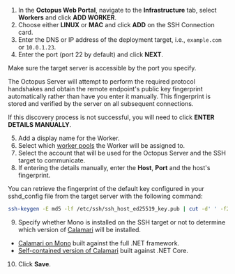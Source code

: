 1. In the **Octopus Web Portal**, navigate to the **Infrastructure** tab, select **Workers** and click **ADD WORKER**.
2. Choose either **LINUX** or **MAC** and click **ADD** on the SSH Connection card.
3. Enter the DNS or IP address of the deployment target, i.e., `example.com` or `10.0.1.23`.
4. Enter the port (port 22 by default) and click **NEXT**.

Make sure the target server is accessible by the port you specify.

The Octopus Server will attempt to perform the required protocol handshakes and obtain the remote endpoint's public key fingerprint automatically rather than have you enter it manually. This fingerprint is stored and verified by the server on all subsequent connections.

If this discovery process is not successful, you will need to click **ENTER DETAILS MANUALLY**.

5. Add a display name for the Worker.
6. Select which [worker pools](/docs/infrastructure/workers/worker-pools) the Worker will be assigned to.
7. Select the account that will be used for the Octopus Server and the SSH target to communicate.
8. If entering the details manually, enter the **Host**, **Port** and the host's fingerprint.

You can retrieve the fingerprint of the default key configured in your sshd\_config file from the target server with the following command:

```bash
ssh-keygen -E md5 -lf /etc/ssh/ssh_host_ed25519_key.pub | cut -d' ' -f2 | awk '{ print $1}' | cut -d':' -f2-
```

9. Specify whether Mono is installed on the SSH target or not to determine which version of [Calamari](/docs/octopus-rest-api/calamari) will be installed.

  - [Calamari on Mono](#mono-calamari) built against the full .NET framework.
  - [Self-contained version of Calamari](#self-contained-calamari) built against .NET Core.

10. Click **Save**.